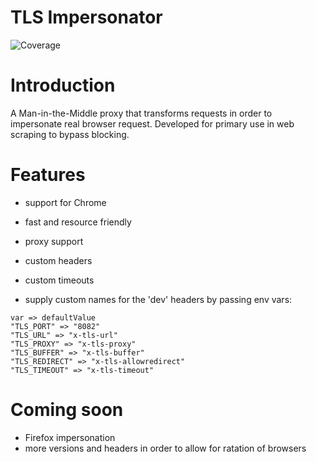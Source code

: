 # TLS Impersonator
![Coverage](https://img.shields.io/badge/Coverage-57.3%25-yellow)

# Introduction
A Man-in-the-Middle proxy that transforms requests in order to impersonate real browser request.
Developed for primary use in web scraping to bypass blocking.

# Features
- support for Chrome
- fast and resource friendly
- proxy support
- custom headers
- custom timeouts

- supply custom names for the 'dev' headers by passing env vars:
```
var => defaultValue
"TLS_PORT" => "8082"
"TLS_URL" => "x-tls-url"
"TLS_PROXY" => "x-tls-proxy"
"TLS_BUFFER" => "x-tls-buffer"
"TLS_REDIRECT" => "x-tls-allowredirect"
"TLS_TIMEOUT" => "x-tls-timeout"
```

# Coming soon
- Firefox impersonation
- more versions and headers in order to allow for ratation of browsers
